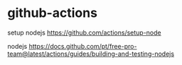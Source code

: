# github-actions


setup nodejs
https://github.com/actions/setup-node

nodejs
https://docs.github.com/pt/free-pro-team@latest/actions/guides/building-and-testing-nodejs